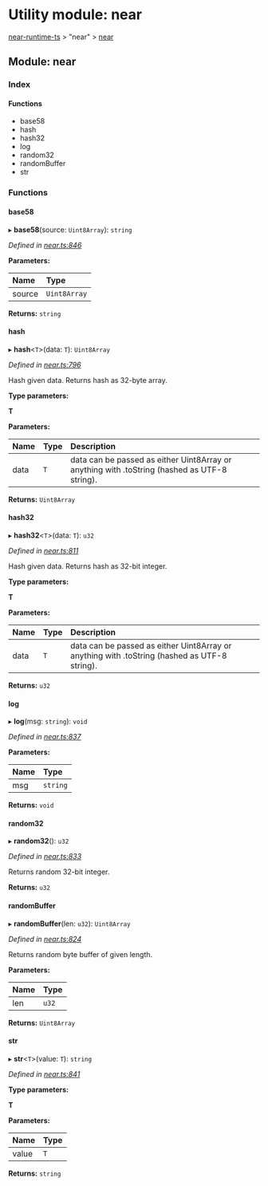 # Utility module: near

[near-runtime-ts](../) &gt; "near" &gt; [near](utility-module-near.md)

## Module: near

### Index

#### Functions

* base58
* hash
* hash32
* log
* random32
* randomBuffer
* str

### Functions

#### base58      <a id="base58"></a>

▸ **base58**\(source: `Uint8Array`\): `string`

_Defined in_ [_near.ts:846_](https://github.com/nearprotocol/near-runtime-ts/blob/30d6281/near.ts#L846)

**Parameters:**

| Name | Type |
| :--- | :--- |
| source | `Uint8Array` |

**Returns:** `string`

#### hash      <a id="hash"></a>

▸ **hash**&lt;`T`&gt;\(data: `T`\): `Uint8Array`

_Defined in_ [_near.ts:796_](https://github.com/nearprotocol/near-runtime-ts/blob/30d6281/near.ts#L796)

Hash given data. Returns hash as 32-byte array.

**Type parameters:**

**T**

**Parameters:**

| Name | Type | Description |
| :--- | :--- | :--- |
| data | `T` | data can be passed as either Uint8Array or anything with .toString \(hashed as UTF-8 string\). |

**Returns:** `Uint8Array`

#### hash32      <a id="hash32"></a>

▸ **hash32**&lt;`T`&gt;\(data: `T`\): `u32`

_Defined in_ [_near.ts:811_](https://github.com/nearprotocol/near-runtime-ts/blob/30d6281/near.ts#L811)

Hash given data. Returns hash as 32-bit integer.

**Type parameters:**

**T**

**Parameters:**

| Name | Type | Description |
| :--- | :--- | :--- |
| data | `T` | data can be passed as either Uint8Array or anything with .toString \(hashed as UTF-8 string\). |

**Returns:** `u32`

#### log      <a id="log"></a>

▸ **log**\(msg: `string`\): `void`

_Defined in_ [_near.ts:837_](https://github.com/nearprotocol/near-runtime-ts/blob/30d6281/near.ts#L837)

**Parameters:**

| Name | Type |
| :--- | :--- |
| msg | `string` |

**Returns:** `void`

#### random32      <a id="random32"></a>

▸ **random32**\(\): `u32`

_Defined in_ [_near.ts:833_](https://github.com/nearprotocol/near-runtime-ts/blob/30d6281/near.ts#L833)

Returns random 32-bit integer.

**Returns:** `u32`

#### randomBuffer      <a id="randombuffer"></a>

▸ **randomBuffer**\(len: `u32`\): `Uint8Array`

_Defined in_ [_near.ts:824_](https://github.com/nearprotocol/near-runtime-ts/blob/30d6281/near.ts#L824)

Returns random byte buffer of given length.

**Parameters:**

| Name | Type |
| :--- | :--- |
| len | `u32` |

**Returns:** `Uint8Array`

#### str      <a id="str"></a>

▸ **str**&lt;`T`&gt;\(value: `T`\): `string`

_Defined in_ [_near.ts:841_](https://github.com/nearprotocol/near-runtime-ts/blob/30d6281/near.ts#L841)

**Type parameters:**

**T**

**Parameters:**

| Name | Type |
| :--- | :--- |
| value | `T` |

**Returns:** `string`

